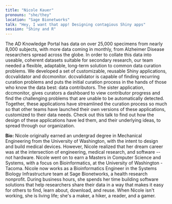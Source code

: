 ```yaml
---
title: "Nicole Kauer"
pronouns: "she/they"
location: "Sage Bionetworks"
talk: "Hey, I want that app! Designing contagious Shiny apps"
session: "Shiny and R"
---
```


The AD Knowledge Portal has data on over 25,000 specimens from nearly 8,000 subjects, with more data coming in monthly, from Alzheimer Disease researchers spread across the globe. In order to collate this data into useable, coherent datasets suitable for secondary research, our team needed a flexible, adaptable, long-term solution to common data curation problems. We developed a set of customizable, reusable Shiny applications, dccvalidator and dccmonitor. dccvalidator is capable of finding recurring curation problems and puts the initial curation process in the hands of those who know the data best: data contributors. The sister application, dccmonitor, gives curators a dashboard to view contributor progress and find the challenging problems that are unable to be automatically detected. Together, these applications have streamlined the curation process so much so that other teams have launched their own versions of these applications, customized to their data needs. Check out this talk to find out how the design of these applications have led them, and their underlying ideas, to spread through our organization.

__Bio:__ Nicole originally earned an undergrad degree in Mechanical Engineering from the University of Washington, with the intent to design and build medical devices. However, Nicole realized that her dream career was at the intersection of engineering, medical research, and software -- not hardware. Nicole went on to earn a Masters in Computer Science and Systems, with a focus on Bioinformatics, at the University of Washington - Tacoma. Nicole now works as a Bioinformatics Engineer in the Systems Biology Infrastructure team at Sage Bionetworks, a health research nonprofit. During business hours, she spends her time building software solutions that help researchers share their data in a way that makes it easy for others to find, learn about, download, and reuse. When Nicole isn't working, she is living life; she's a maker, a hiker, a reader, and a gamer.

